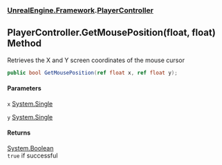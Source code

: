 ### [UnrealEngine.Framework](./UnrealEngine-Framework.md 'UnrealEngine.Framework').[PlayerController](./UnrealEngine-Framework-PlayerController.md 'UnrealEngine.Framework.PlayerController')
## PlayerController.GetMousePosition(float, float) Method
Retrieves the X and Y screen coordinates of the mouse cursor  
```csharp
public bool GetMousePosition(ref float x, ref float y);
```
#### Parameters
<a name='UnrealEngine-Framework-PlayerController-GetMousePosition(float_float)-x'></a>
`x` [System.Single](https://docs.microsoft.com/en-us/dotnet/api/System.Single 'System.Single')  
  
<a name='UnrealEngine-Framework-PlayerController-GetMousePosition(float_float)-y'></a>
`y` [System.Single](https://docs.microsoft.com/en-us/dotnet/api/System.Single 'System.Single')  
  
#### Returns
[System.Boolean](https://docs.microsoft.com/en-us/dotnet/api/System.Boolean 'System.Boolean')  
`true` if successful  
